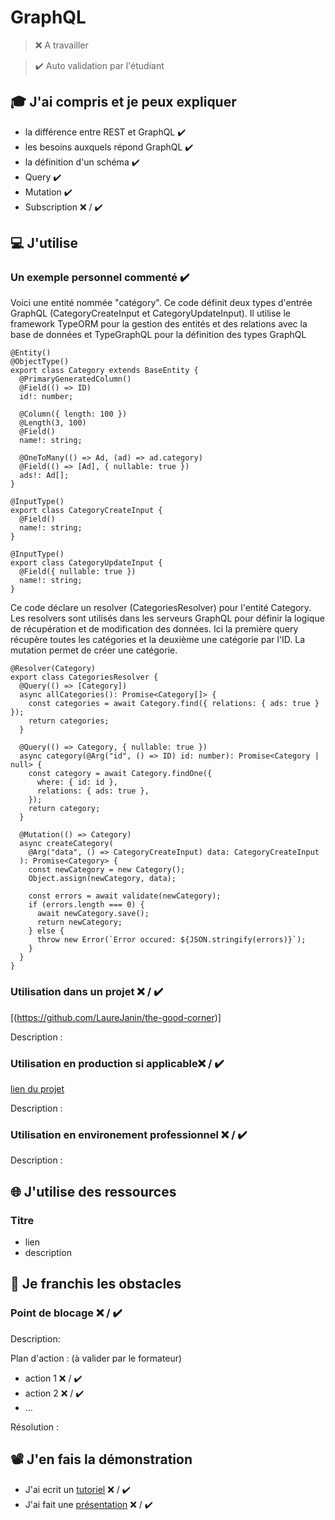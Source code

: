 # GraphQL

> ❌ A travailler

> ✔️ Auto validation par l'étudiant

## 🎓 J'ai compris et je peux expliquer

- la différence entre REST et GraphQL ✔️
- les besoins auxquels répond GraphQL ✔️
- la définition d'un schéma ✔️
- Query  ✔️
- Mutation  ✔️
- Subscription ❌ / ✔️

## 💻 J'utilise

### Un exemple personnel commenté  ✔️
Voici une entité nommée "catégory".
Ce code définit deux types d'entrée GraphQL (CategoryCreateInput et CategoryUpdateInput). 
Il utilise le framework TypeORM pour la gestion des entités et des relations avec la base de données et TypeGraphQL pour la définition des types GraphQL

```
@Entity()
@ObjectType()
export class Category extends BaseEntity {
  @PrimaryGeneratedColumn()
  @Field(() => ID)
  id!: number;

  @Column({ length: 100 })
  @Length(3, 100)
  @Field()
  name!: string;

  @OneToMany(() => Ad, (ad) => ad.category)
  @Field(() => [Ad], { nullable: true })
  ads!: Ad[];
}

@InputType()
export class CategoryCreateInput {
  @Field()
  name!: string;
}

@InputType()
export class CategoryUpdateInput {
  @Field({ nullable: true })
  name!: string;
}

```
Ce code déclare un resolver (CategoriesResolver) pour l'entité Category. 
Les resolvers sont utilisés dans les serveurs GraphQL pour définir la logique de récupération et de modification des données. 
Ici la première query récupère toutes les catégories et la deuxième une catégorie par l'ID. 
La mutation permet de créer une catégorie. 

```
@Resolver(Category)
export class CategoriesResolver {
  @Query(() => [Category])
  async allCategories(): Promise<Category[]> {
    const categories = await Category.find({ relations: { ads: true } });
    return categories;
  }

  @Query(() => Category, { nullable: true })
  async category(@Arg("id", () => ID) id: number): Promise<Category | null> {
    const category = await Category.findOne({
      where: { id: id },
      relations: { ads: true },
    });
    return category;
  }

  @Mutation(() => Category)
  async createCategory(
    @Arg("data", () => CategoryCreateInput) data: CategoryCreateInput
  ): Promise<Category> {
    const newCategory = new Category();
    Object.assign(newCategory, data);

    const errors = await validate(newCategory);
    if (errors.length === 0) {
      await newCategory.save();
      return newCategory;
    } else {
      throw new Error(`Error occured: ${JSON.stringify(errors)}`);
    }
  }
}
```

### Utilisation dans un projet ❌ / ✔️

[(https://github.com/LaureJanin/the-good-corner)]

Description :

### Utilisation en production si applicable❌ / ✔️

[lien du projet](...)

Description :

### Utilisation en environement professionnel ❌ / ✔️

Description :

## 🌐 J'utilise des ressources

### Titre

- lien
- description

## 🚧 Je franchis les obstacles

### Point de blocage ❌ / ✔️

Description:

Plan d'action : (à valider par le formateur)

- action 1 ❌ / ✔️
- action 2 ❌ / ✔️
- ...

Résolution :

## 📽️ J'en fais la démonstration

- J'ai ecrit un [tutoriel](...) ❌ / ✔️
- J'ai fait une [présentation](...) ❌ / ✔️
